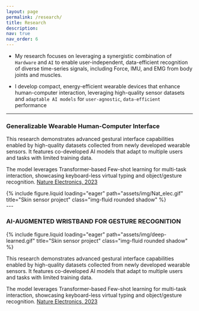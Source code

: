 ```yaml
---
layout: page
permalink: /research/
title: Research
description: 
nav: true
nav_order: 6
---
```

- My research focuses on leveraging a synergistic combination of `Hardware` and `AI` to enable user-independent, data-efficient recognition of diverse time-series signals, including Force, IMU, and EMG from body joints and muscles. <br>

- I develop compact, energy-efficient wearable devices that enhance human-computer interaction, leveraging high-quality sensor datasets and `adaptable AI models` for `user-agnostic`, `data-efficient` performance





---
<h3 class="mb-4">Generalizable Wearable Human-Computer Interface</h3>

<div class="row align-items-center">
  <!-- 왼쪽: 텍스트 영역 -->
  <div class="col-md-7">
    <p>
      This research demonstrates advanced gestural interface capabilities enabled by high-quality datasets collected from newly developed wearable sensors.
      It features co-developed AI models that adapt to multiple users and tasks with limited training data.
    </p>
    <p>
      The model leverages Transformer-based Few-shot learning for multi-task interaction, showcasing keyboard-less virtual typing and object/gesture recognition. 
      <a href="https://www.nature.com/articles/s41928-022-00888-7" target="_blank">Nature Electronics, 2023 </a>
    </p>
  </div>

  <!-- 오른쪽: 이미지 -->
  <div class="col-md-5 text-center">
    {% include figure.liquid 
      loading="eager" 
      path="assets/img/Nat_elec.gif" 
      title="Skin sensor project" 
      class="img-fluid rounded shadow"
    %}
  </div>
</div>
---

<h3 class="mb-4">AI-AUGMENTED WRISTBAND FOR GESTURE RECOGNITION</h3>
<div class="row align-items-center">
  <!-- 왼쪽: 이미지 -->
  <div class="col-md-5 text-center">
    {% include figure.liquid 
      loading="eager" 
      path="assets/img/deep-learned.gif" 
      title="Skin sensor project" 
      class="img-fluid rounded shadow"
    %}
  </div>

  <!-- 오른쪽: 텍스트 -->
  <div class="col-md-7">
    <p>
      This research demonstrates advanced gestural interface capabilities enabled by high-quality datasets collected from newly developed wearable sensors.
      It features co-developed AI models that adapt to multiple users and tasks with limited training data.
    </p>
    <p>
      The model leverages Transformer-based Few-shot learning for multi-task interaction, showcasing keyboard-less virtual typing and object/gesture recognition. 
      <a href="https://www.nature.com/articles/s41928-022-00888-7" target="_blank">Nature Electronics, 2023</a>
    </p>
  </div>
</div>

